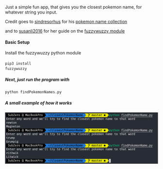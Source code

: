 Just a simple fun app, that gives you the closest pokemon name, for whatever string you input. 

Credit goes to [sindresorhus](https://github.com/sindresorhus) for his [pokemon name collection](https://github.com/sindresorhus/pokemon/blob/master/data/en.json) </br>

and to [susanli2016](https://github.com/susanli2016) for her guide on the [fuzzywuzzy module](https://github.com/susanli2016/NLP-with-Python/blob/master/Fuzzy%20String%20Matching.ipynb) </br>

#### Basic Setup
Install the fuzzywuzzy python module </br></br>
<code>pip3 install fuzzywuzzy</code>

##### Next, just run the program with 
<code>python findPokemonNames.py</code>

##### A small example of how it works
![The app in action](pokemonNameFinderScreenshot.png)

